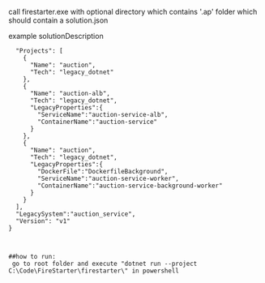 call firestarter.exe with optional directory which contains '.ap' folder which should contain a solution.json

example solutionDescription

```{
  "Projects": [
    {
      "Name": "auction",
      "Tech": "legacy_dotnet"
    },
    {
      "Name": "auction-alb",
      "Tech": "legacy_dotnet",
      "LegacyProperties":{
        "ServiceName":"auction-service-alb",
        "ContainerName":"auction-service"
      }
    },
    {
      "Name": "auction",
      "Tech": "legacy_dotnet",
      "LegacyProperties":{
        "DockerFile":"DockerfileBackground",
        "ServiceName":"auction-service-worker",
        "ContainerName":"auction-service-background-worker"
      }
    }
  ],
  "LegacySystem":"auction_service",
  "Version": "v1"
}



##how to run:
 go to root folder and execute "dotnet run --project C:\Code\FireStarter\firestarter\" in powershell